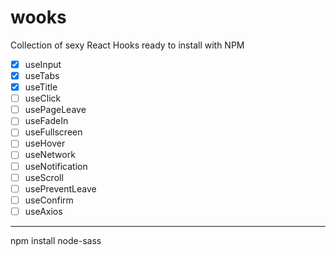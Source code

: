# wooks

Collection of sexy React Hooks ready to install with NPM

- [x] useInput
- [x] useTabs
- [x] useTitle
- [ ] useClick
- [ ] usePageLeave
- [ ] useFadeIn
- [ ] useFullscreen
- [ ] useHover
- [ ] useNetwork
- [ ] useNotification
- [ ] useScroll
- [ ] usePreventLeave
- [ ] useConfirm
- [ ] useAxios

---
npm install node-sass
